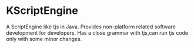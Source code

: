# KScriptEngine
A ScriptEngine like tjs in Java.
Provides non-platform related software development for developers.
Has a close grammar with tjs,can run tjs code only with some minor changes.
